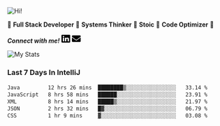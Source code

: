 <img src="https://i.giphy.com/media/3PAL5bChWnak0WJ32x/giphy.webp" alt="Hi!">

:star2: **Full Stack Developer** :star2: **Systems Thinker** :star2: **Stoic** :star2: **Code Optimizer** :star2:

***Connect with me!*** <a href="https://www.linkedin.com/in/ethan-glover/"><img src="https://raw.githubusercontent.com/eglove/eglove/eeb591600b73da426bd298d229e2fd96df019488/linkedin-brands.svg" alt="LinkedIn" width="20px" height="20px"></a> <a href="mailto:hello@ethang.email"><img src="https://raw.githubusercontent.com/eglove/eglove/47aceecf4819797d993f5facc7764cb99d0ab039/envelope-solid.svg" alt="Email" width="20px" height="20px"></a>

![My Stats](https://github-readme-stats.vercel.app/api?username=eglove&show_icons=true&theme=default&count_private=true)

### Last 7 Days In IntelliJ
<!--START_SECTION:waka-->
```text
Java         12 hrs 26 mins  ████████▒░░░░░░░░░░░░░░░░   33.14 % 
JavaScript   8 hrs 58 mins   ██████░░░░░░░░░░░░░░░░░░░   23.91 % 
XML          8 hrs 14 mins   █████▒░░░░░░░░░░░░░░░░░░░   21.97 % 
JSON         2 hrs 32 mins   █▓░░░░░░░░░░░░░░░░░░░░░░░   06.79 % 
CSS          1 hr 9 mins     ▓░░░░░░░░░░░░░░░░░░░░░░░░   03.08 % 
```
<!--END_SECTION:waka-->
